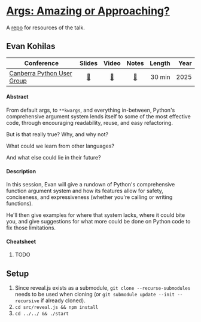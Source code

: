 # [Args: Amazing or Approaching?](https://ekohilas.github.io/args-amazing-or-approaching)

A [repo](https://github.com/ekohilas/args-amazing-or-approaching) for resources of the talk.

## Evan Kohilas

| Conference | Slides | Video | Notes | Length | Year |
|------------|:------:|:-----:|:-----:|-------:|-----:|
| [Canberra Python User Group](https://www.meetup.com/canberra-python-meetup-group/) | [🔗](https://ekohilas.github.io/args-amazing-or-approaching/canberra-python-2025) | [🔗](https://youtube.com/@ekohilas) | [🔗](https://www.meetup.com/canberra-python-meetup-group/events/305683255/?eventOrigin=home_next_event_you_are_hosting) | 30 min | 2025 |

#### Abstract
From default args, to `**kwargs`, and everything in-between, Python's comprehensive argument system lends itself to some of the most effective code, through encouraging readability, reuse, and easy refactoring.

But is that really true? Why, and why not?

What could we learn from other languages?

And what else could lie in their future?  

#### Description
In this session, Evan will give a rundown of Python's comprehensive function argument system and how its features allow for safety, conciseness, and expressiveness (whether you're calling or writing functions).

He'll then give examples for where that system lacks, where it could bite you, and give suggestions for what more could be done on Python code to fix those limitations.

#### Cheatsheet
1. TODO

## Setup 
1. Since reveal.js exists as a submodule, `git clone --recurse-submodules` needs to be used when cloning (or `git submodule update --init --recursive` if already cloned).
2. `cd src/reveal.js && npm install`
3. `cd ../../ && ./start`
